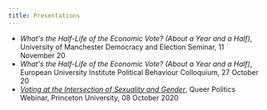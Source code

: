 ```yaml
---
title: Presentations
---
```


- *What's the Half-Life of the Economic Vote? (About a Year and a Half)*, University of Manchester Democracy and Election Seminar, 11 November 20
- *What's the Half-Life of the Economic Vote? (About a Year and a Half)*, European University Institute Political Behaviour Colloquium, 27 October 20
- [*Voting at the Intersection of Sexuality and Gender*](https://www.youtube.com/watch?v=ilt6DOU0Ibs), Queer Politics Webinar, Princeton University, 08 October 2020